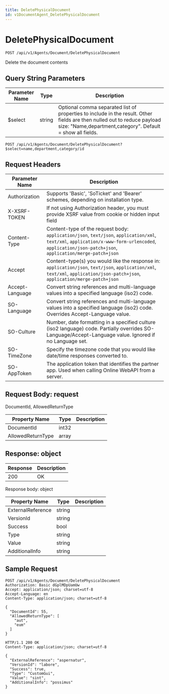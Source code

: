 ```yaml
---
title: DeletePhysicalDocument
id: v1DocumentAgent_DeletePhysicalDocument
---
```


# DeletePhysicalDocument

```http
POST /api/v1/Agents/Document/DeletePhysicalDocument
```

Delete the document contents







## Query String Parameters

| Parameter Name | Type |  Description |
|----------------|------|--------------|
| $select | string |  Optional comma separated list of properties to include in the result. Other fields are then nulled out to reduce payload size: "Name,department,category". Default = show all fields. |

```http
POST /api/v1/Agents/Document/DeletePhysicalDocument?$select=name,department,category/id
```


## Request Headers

| Parameter Name | Description |
|----------------|-------------|
| Authorization  | Supports 'Basic', 'SoTicket' and 'Bearer' schemes, depending on installation type. |
| X-XSRF-TOKEN   | If not using Authorization header, you must provide XSRF value from cookie or hidden input field |
| Content-Type | Content-type of the request body: `application/json`, `text/json`, `application/xml`, `text/xml`, `application/x-www-form-urlencoded`, `application/json-patch+json`, `application/merge-patch+json` |
| Accept         | Content-type(s) you would like the response in: `application/json`, `text/json`, `application/xml`, `text/xml`, `application/json-patch+json`, `application/merge-patch+json` |
| Accept-Language | Convert string references and multi-language values into a specified language (iso2) code. |
| SO-Language | Convert string references and multi-language values into a specified language (iso2) code. Overrides Accept-Language value. |
| SO-Culture | Number, date formatting in a specified culture (iso2 language) code. Partially overrides SO-Language/Accept-Language value. Ignored if no Language set. |
| SO-TimeZone | Specify the timezone code that you would like date/time responses converted to. |
| SO-AppToken | The application token that identifies the partner app. Used when calling Online WebAPI from a server. |

## Request Body: request  

DocumentId, AllowedReturnType 

| Property Name | Type |  Description |
|----------------|------|--------------|
| DocumentId | int32 |  |
| AllowedReturnType | array |  |


## Response: object



| Response | Description |
|----------------|-------------|
| 200 | OK |

Response body: object

| Property Name | Type |  Description |
|----------------|------|--------------|
| ExternalReference | string |  |
| VersionId | string |  |
| Success | bool |  |
| Type | string |  |
| Value | string |  |
| AdditionalInfo | string |  |

## Sample Request

```http!
POST /api/v1/Agents/Document/DeletePhysicalDocument
Authorization: Basic dGplMDpUamUw
Accept: application/json; charset=utf-8
Accept-Language: en
Content-Type: application/json; charset=utf-8

{
  "DocumentId": 55,
  "AllowedReturnType": [
    "aut",
    "eum"
  ]
}
```

```http_
HTTP/1.1 200 OK
Content-Type: application/json; charset=utf-8

{
  "ExternalReference": "aspernatur",
  "VersionId": "labore",
  "Success": true,
  "Type": "CustomGui",
  "Value": "sint",
  "AdditionalInfo": "possimus"
}
```